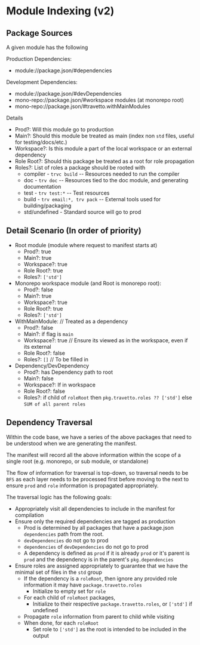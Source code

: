# Module Indexing (v2)

## Package Sources
A given module has the following

Production Dependencies:
  - module://package.json/#dependencies

Development Dependencies:
  - module://package.json/#devDependencies
  - mono-repo://package.json/#workspace modules (at monorepo root)
  - mono-repo://package.json/#travetto.withMainModules

Details
- Prod?: Will this module go to production
- Main?: Should this module be treated as main (index non `std` files, useful for testing/docs/etc.)
- Workspace?: Is this module a part of the local workspace or an external dependency
- Role Root?: Should this package be treated as a root for role propagation
- Roles?: List of roles a package should be rooted with
    * compiler      - `trvc build` -- Resources needed to run the compiler
    * doc           - `trv doc`    -- Resources tied to the doc module, and generating documentation
    * test          - `trv test:*` -- Test resources
    * build         - `trv email:*, trv pack` -- External tools used for building/packaging
    * std/undefined - Standard source will go to prod

## Detail Scenario (In order of priority)
- Root module (module where request to manifest starts at)
  - Prod?: true
  - Main?: true
  - Workspace?: true
  - Role Root?: true
  - Roles?: `['std']`
- Monorepo workspace module (and Root is monorepo root):
  - Prod?: false
  - Main?: true
  - Workspace?: true
  - Role Root?: true
  - Roles?: `['std']`
- WithMainModule: // Treated as a dependency
  - Prod?: false
  - Main?: if flag is `main`
  - Workspace?: true // Ensure its viewed as in the workspace, even if its external
  - Role Root?: false
  - Roles?: `[]` // To be filled in
- Dependency/DevDependency
  - Prod?: has Dependency path to root
  - Main?: false
  - Workspace?: If in workspace
  - Role Root?: false
  - Roles?: if child of `roleRoot` then `pkg.travetto.roles ?? ['std']` else `SUM of all parent roles`

## Dependency Traversal
Within the code base, we have a series of the above packages that need to be understood when we are generating the manifest.

The manifest will record all the above information within the scope of a single root (e.g. monorepo, or sub module, or standalone)

The flow of information for traversal is top-down, so traversal needs to be `BFS` as each layer needs to be processed first before moving to the next to ensure `prod` and `role` information is propagated appropriately.

The traversal logic has the following goals:
  * Appropriately visit all dependencies to include in the manifest for compilation
  * Ensure only the required dependencies are tagged as production
     - Prod is determined by all packages that have a package.json `dependencies` path from the root.  
     - `devDependencies` do not go to prod
     - `dependencies` of `devDependencies` do not go to prod
     - A dependency is defined as `prod` if it is already `prod` or it's parent is `prod` and the dependency is  in the parent's `pkg.dependencies`
  * Ensure roles are assigned appropriately to guarantee that we have the minimal set of files in the `std` group
     - If the dependency is a `roleRoot`, then ignore any provided role information it may have `package.travetto.roles`
        * Initialize to empty set for `role`
     - For each child of `roleRoot` packages, 
        * Initialize to their respective `package.travetto.roles`, or `['std']` if undefined
     - Propagate `role` information from parent to child while visiting
     - When done, for each `roleRoot`
        * Set role to `['std']` as the root is intended to be included in the output